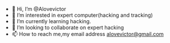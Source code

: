 - 👋 Hi, I’m @Alovevictor
- 👀 I’m interested in expert computer(hacking and tracking)
- 🌱 I’m currently learning hacking.
- 💞️ I’m looking to collaborate on expert hacking 
- 📫 How to reach me,my email address alovevictor@gmail.com

<!---
Alovevictor/Alovevictor is a ✨ special ✨ repository because its `README.md` (this file) appears on your GitHub profile.
You can click the Preview link to take a look at your changes.
--->
